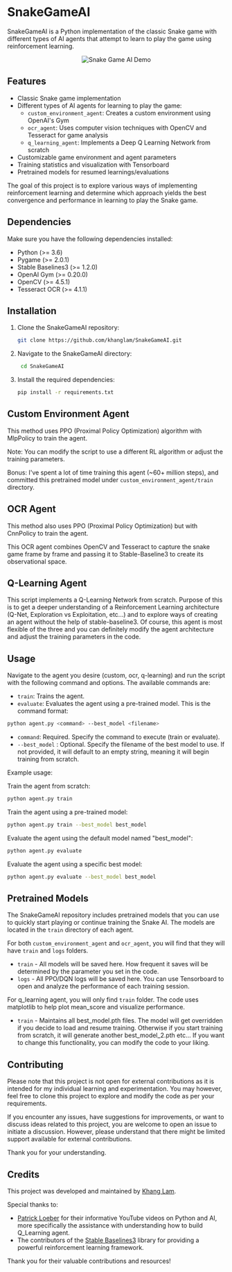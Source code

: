 # SnakeGameAI

SnakeGameAI is a Python implementation of the classic Snake game with different types of AI agents that attempt to learn to play the game using reinforcement learning.
<p align="center">
  <img src="https://github.com/khanglam/SnakeGameAI/assets/7472121/8520dc8b-6486-4231-bf39-33311cafb378" alt="Snake Game AI Demo">
</p>

## Features

- Classic Snake game implementation
- Different types of AI agents for learning to play the game:
  - `custom_environment_agent`: Creates a custom environment using OpenAI's Gym
  - `ocr_agent`: Uses computer vision techniques with OpenCV and Tesseract for game analysis
  - `q_learning_agent`: Implements a Deep Q Learning Network from scratch
- Customizable game environment and agent parameters
- Training statistics and visualization with Tensorboard
- Pretrained models for resumed learnings/evaluations

The goal of this project is to explore various ways of implementing reinforcement learning and determine which approach yields the best convergence and performance in learning to play the Snake game.

## Dependencies

Make sure you have the following dependencies installed:

- Python (>= 3.6)
- Pygame (>= 2.0.1)
- Stable Baselines3 (>= 1.2.0)
- OpenAI Gym (>= 0.20.0)
- OpenCV (>= 4.5.1)
- Tesseract OCR (>= 4.1.1)

## Installation

1. Clone the SnakeGameAI repository:
   ```bash
   git clone https://github.com/khanglam/SnakeGameAI.git
   ```
2. Navigate to the SnakeGameAI directory:
   ```bash
    cd SnakeGameAI
   ```
3. Install the required dependencies:
   ```bash
   pip install -r requirements.txt
   ```

## Custom Environment Agent

This method uses PPO (Proximal Policy Optimization) algorithm with MlpPolicy to train the agent.

Note: You can modify the script to use a different RL algorithm or adjust the training parameters.

Bonus: I've spent a lot of time training this agent (~60+ million steps), and committed this pretrained model under `custom_environment_agent/train` directory.

## OCR Agent

This method also uses PPO (Proximal Policy Optimization) but with CnnPolicy to train the agent.

This OCR agent combines OpenCV and Tesseract to capture the snake game frame by frame and passing it to Stable-Baseline3 to create its observational space.

## Q-Learning Agent

This script implements a Q-Learning Network from scratch. Purpose of this is to get a deeper understanding of a Reinforcement Learning architecture (Q-Net, Exploration vs Exploitation, etc...) and to explore ways of creating an agent without the help of stable-baseline3. Of course, this agent is most flexible of the three and you can definitely modify the agent architecture and adjust the training parameters in the code.

## Usage

Navigate to the agent you desire (custom, ocr, q-learning) and run the script with the following command and options. The available commands are:

- `train`: Trains the agent.
- `evaluate`: Evaluates the agent using a pre-trained model.
  This is the command format:

```bash
python agent.py <command> --best_model <filename>
```

- `command`: Required. Specify the command to execute (train or evaluate).
- `--best_model` <filename>: Optional. Specify the filename of the best model to use. If not provided, it will default to an empty string, meaning it will begin training from scratch.

Example usage:

Train the agent from scratch:

```bash
python agent.py train
```

Train the agent using a pre-trained model:

```bash
python agent.py train --best_model best_model
```

Evaluate the agent using the default model named "best_model":

```bash
python agent.py evaluate
```

Evaluate the agent using a specific best model:

```bash
python agent.py evaluate --best_model best_model
```

## Pretrained Models

The SnakeGameAI repository includes pretrained models that you can use to quickly start playing or continue training the Snake AI. The models are located in the `train` directory of each agent.

For both `custom_environment_agent` and `ocr_agent`, you will find that they will have `train` and `logs` folders.

- `train` - All models will be saved here. How frequent it saves will be determined by the parameter you set in the code.
- `logs` - All PPO/DQN logs will be saved here. You can use Tensorboard to open and analyze the performance of each training session.

For q_learning agent, you will only find `train` folder. The code uses matplotlib to help plot mean_score and visualize performance.

- `train` - Maintains all best_model.pth files. The model will get overridden if you decide to load and resume training. Otherwise if you start training from scratch, it will generate another best_model_2.pth etc... If you want to change this functionality, you can modify the code to your liking.

## Contributing

Please note that this project is not open for external contributions as it is intended for my individual learning and experimentation. You may however, feel free to clone this project to explore and modify the code as per your requirements.

If you encounter any issues, have suggestions for improvements, or want to discuss ideas related to this project, you are welcome to open an issue to initiate a discussion. However, please understand that there might be limited support available for external contributions.

Thank you for your understanding.

## Credits

This project was developed and maintained by [Khang Lam](https://github.com/khanglam/).

Special thanks to:

- [Patrick Loeber](https://www.youtube.com/@patloeber) for their informative YouTube videos on Python and AI, more specifically the assistance with understanding how to build Q_Learning agent.
- The contributors of the [Stable Baselines3](https://github.com/DLR-RM/stable-baselines3) library for providing a powerful reinforcement learning framework.

Thank you for their valuable contributions and resources!
